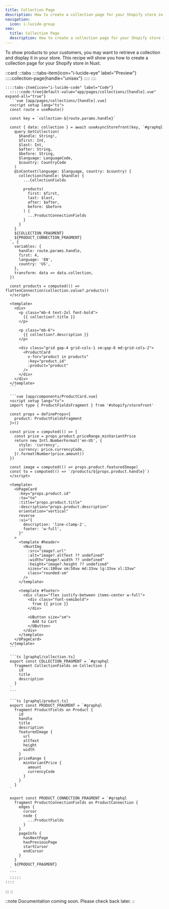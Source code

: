 ```yaml
---
title: Collection Page
description: How to create a collection page for your Shopify store in Nuxt
navigation:
  icon: i-lucide-group
seo:
  title: Collection Page
  description: How to create a collection page for your Shopify store in Nuxt
---
```


To show products to your customers, you may want to retrieve a collection and display it in your store.
This recipe will show you how to create a collection page for your Shopify store in Nuxt.

::card
  :::tabs
    ::::tabs-item{icon="i-lucide-eye" label="Preview"}
      :::::collection-page{handle="unisex"}
      :::::
    ::::

    ::::tabs-item{icon="i-lucide-code" label="Code"}
      :::::code-tree{default-value="app/pages/collections/[handle].vue" expand-all="true"}
      ```vue [app/pages/collections/[handle].vue]
      <script setup lang="ts">
      const route = useRoute()

      const key = `collection-${route.params.handle}`

      const { data: collection } = await useAsyncStorefront(key, `#graphql
        query GetCollection(
          $handle: String!, 
          $first: Int, 
          $last: Int, 
          $after: String, 
          $before: String, 
          $language: LanguageCode, 
          $country: CountryCode
        )
        @inContext(language: $language, country: $country) {
          collection(handle: $handle) {
            ...CollectionFields

            products(
              first: $first,
              last: $last,
              after: $after,
              before: $before
            ) {
              ...ProductConnectionFields
            }
          }
        }
        ${COLLECTION_FRAGMENT}
        ${PRODUCT_CONNECTION_FRAGMENT}
      `, {
        variables: {
          handle: route.params.handle,
          first: 4,
          language: 'EN',
          country: 'US',
        },
        transform: data => data.collection,
      })

      const products = computed(() => flattenConnection(collection.value?.products))
      </script>

      <template>
        <div>
          <p class="mb-4 text-2xl font-bold">
            {{ collection?.title }}
          </p>

          <p class="mb-6">
            {{ collection?.description }}
          </p>

          <div class="grid gap-4 grid-cols-1 sm:gap-8 md:grid-cols-2">
            <ProductCard
              v-for="product in products"
              :key="product.id"
              :product="product"
            />
          </div>
        </div>
      </template>
      ```

      ```vue [app/components/ProductCard.vue]
      <script setup lang="ts">
      import type { ProductFieldsFragment } from '#shopify/storefront'

      const props = defineProps<{
        product: ProductFieldsFragment
      }>()

      const price = computed(() => {
        const price = props.product.priceRange.minVariantPrice
        return new Intl.NumberFormat('en-US', {
          style: 'currency',
          currency: price.currencyCode,
        }).format(Number(price.amount))
      })

      const image = computed(() => props.product.featuredImage)
      const to = computed(() => `/products/${props.product.handle}`)
      </script>

      <template>
        <UPageCard
          :key="props.product.id"
          :to="to"
          :title="props.product.title"
          :description="props.product.description"
          orientation="vertical"
          reverse
          :ui="{
            description: 'line-clamp-2',
            footer: 'w-full',
          }"
        >
          <template #header>
            <NuxtImg
              :src="image?.url"
              :alt="image?.altText ?? undefined"
              :width="image?.width ?? undefined"
              :height="image?.height ?? undefined"
              sizes="xs:100vw sm:50vw md:33vw lg:33vw xl:33vw"
              class="rounded-sm"
            />
          </template>

          <template #footer>
            <div class="flex justify-between items-center w-full">
              <div class="font-semibold">
                from {{ price }}
              </div>

              <UButton size="sm">
                Add to Cart
              </UButton>
            </div>
          </template>
        </UPageCard>
      </template>
      ```

      ```ts [graphql/collection.ts]
      export const COLLECTION_FRAGMENT = `#graphql
        fragment CollectionFields on Collection {
          id
          title
          description
        }
      `
      ```

      ```ts [graphql/product.ts]
      export const PRODUCT_FRAGMENT = `#graphql
        fragment ProductFields on Product {
          id
          handle
          title
          description
          featuredImage {
            url
            altText
            height
            width
          }
          priceRange {
            minVariantPrice {
              amount
              currencyCode
            }
          }
        }
      `

      export const PRODUCT_CONNECTION_FRAGMENT = `#graphql
        fragment ProductConnectionFields on ProductConnection {
          edges {
            cursor
            node {
              ...ProductFields
            }
          }
          pageInfo {
            hasNextPage
            hasPreviousPage
            startCursor
            endCursor
          }
        }
        ${PRODUCT_FRAGMENT}
      `
      ```
      :::::
    ::::
  :::
::

::note
Documentation coming soon. Please check back later.
::

